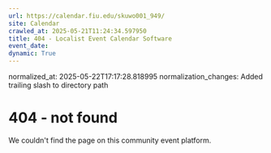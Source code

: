 ```yaml
---
url: https://calendar.fiu.edu/skuwo001_949/
site: Calendar
crawled_at: 2025-05-21T11:24:34.597950
title: 404 - Localist Event Calendar Software
event_date: 
dynamic: True
---
```

normalized_at: 2025-05-22T17:17:28.818995
normalization_changes: Added trailing slash to directory path

# 404 - not found
We couldn't find the page on this community event platform.
